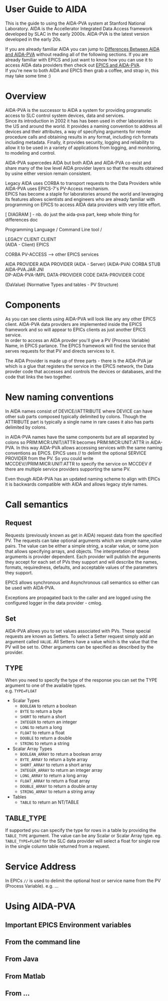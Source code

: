 # User Guide to AIDA
This is the guide to using the AIDA-PVA system at Stanford National Laboratory.  AIDA is the Accellerator Integrated
Data Access framework developed by SLAC in the early 2000s.  AIDA-PVA is the latest version developed in the early 20s.

If you are already familiar AIDA you can jump to [Differences Between AIDA and AIDA-PVA](UserGuide4AidaUsers.md) without reading 
all of the following sections.  If you are already familiar with EPICS and just want to know how you can use it to 
access AIDA data providers then check out [EPICS and AIDA-PVA](UserGuide4EpicsUsers.md).   
If you're new to both AIDA and EPICS then grab a coffee, and strap in, this may take some time :)

# Overview 
AIDA-PVA is the successor to AIDA a system for providing programatic access to SLC control system devices, data and services.  
Since its introduction in 2002 it has has been used in other laboratories in the US and around the world.  It 
provides a naming convention to address all devices and their attributes, a way of specifying arguments for remote procedure calls 
and obtaining results in any format, including rich formats including metadata.  Finally, it provides security, logging and 
reliability to allow it to be used in a variety of applications from logging, and monitoring, to modeling and control.

AIDA-PVA supercedes AIDA but both AIDA and AIDA-PVA co-exist and share many of the low level AIDA provider layers so that
the results obtained by usine either version remain consistent.  

Legacy AIDA uses CORBA to transport requests to the Data Providers while AIDA-PVA uses EPICS-7's PV-Access mechanism.  
EPICS has become a staple for laboratories around the world and leveraging its features allows scientists
and engineers who are already familiar with programming on EPICS to access AIDA data providers with very little effort. 

[ DIAGRAM ]   - nb. do just the aida-pva part, keep whole thing for differences doc

Programming Language / Command Line tool / 
             
LEGACY CLIENT                CLIENT                   
(AIDA - Client)               EPICS

  CORBA                   PV-ACCESS    --> other EPICS services

AIDA PROVIDER               AIDA PROVIDER
(AIDA - Server)               (AIDA-PVA)
CORBA STUB                   AIDA-PVA.JAR
JNI                         
                            DP-AIDA-PVA-IMPL
DATA-PROVIDER CODE         DATA-PROVIDER CODE

(DaValue)                  (Normative Types and tables - PV Structure)


# Components
As you can see clients using AIDA-PVA will look like any any other EPICS client.  AIDA-PVA data providers are implemented
inside the EPICS framework and so will appear to EPICs clients as just another EPICS service.  
In order to access an AIDA provder you'll give a PV (Process Variable) Name, in EPICS parlance.  The EPICS framework
will find the service that serves requests for that PV and directs services to it.

The AIDA Provider is made up of three parts - there is the AIDA-PVA jar which is a glue that registers the service in the 
EPICS network, the Data provder code that accesses and controls the devices or databases, and the code that links the two together. 


# New naming conventions

In AIDA names consist of DEVICE//ATTRIBUTE where DEVICE can have other sub parts composed typically delimited by colons. 
Though the ATTRIBUTE part is typically a single name in rare cases it also has parts delimited by colons.

in AIDA-PVA names have the same components but are all separated by colons so PRIM:MICR:UNIT//ATTR becomes PRIM:MICR:UNIT:ATTR 
in AIDA-PVA.  In this way AIDA-PVA allows accessing services with the same naming conventions as EPICS.  EPICS uses // to delimit the 
optional SERVICE PROVIDER from the PV.  So you could write MCCDEV//PRIM:MICR:UNIT:ATTR to specify the service on MCCDEV if there are 
multiple service providers supporting the same PV.

Even though AIDA-PVA has an updated naming scheme to align with EPICs it is backwards compatible with AIDA and allows legacy style
names.

# Call semantics
## Request
Requests (previously known as get in AIDA) request data from the specified PV.  The requests can take optional arguments which are
simple name,value pairs.  The value can be either a simple string, a scalar value, or some json that allows specifying arrays,
and objects.  The interpretation of these arguments is provider dependent.  Each provider will publish the arguments they 
accept for each set of PVs they support and will describe the names, formats, requiredness, defaults, and acceptable values 
of the parameters they support.

EPICS allows synchronous and Asynchronous call semantics so either can be used with AIDA-PVA.

Exceptions are propagated back to the caller and are logged using the configured logger in the data provider - cmlog.

## Set
AIDA-PVA allows you to set values associated with PVs.  These special requests are known as Setters.  To select 
a Setter request simply add an argument called `VALUE`.  All Setters have a value which is the value that the
PV will be set to.  Other arguments can be specified as described by the provider.

## TYPE
When you need to specify the type of the response you can set the TYPE argument to one of the available types.  
e.g. `TYPE=FLOAT`
  * Scalar Types
    * `BOOLEAN`            to return a boolean
    * `BYTE`               to return a byte
    * `SHORT`              to return a short
    * `INTEGER`            to return an integer
    * `LONG`               to return a long
    * `FLOAT`              to return a float
    * `DOUBLE`             to return a double
    * `STRING`             to return a string
  * Scalar Array Types
    * `BOOLEAN_ARRAY`      to return a boolean array
    * `BYTE_ARRAY`         to return a byte array
    * `SHORT_ARRAY`        to return a short array
    * `INTEGER_ARRAY`      to return an integer array
    * `LONG_ARRAY`         to return a long array
    * `FLOAT_ARRAY`        to return a float array
    * `DOUBLE_ARRAY`       to return a double array
    * `STRING_ARRAY`       to return a string array
  * Tables
    * `TABLE`              to return an NT/TABLE

## TABLE_TYPE
If supported you can specify the type for rows in a table by providing the `TABLE_TYPE` argument.  The 
value can be any Scalar or Scalar Array type. eg. `TABLE_TYPE=FLOAT` for the SLC data provider will select a float for 
single row in the single column table returned from a request.

# Service Address 
In EPICs `//` is used to delimit the optional host or service name from the PV (Process Variable).  e.g. ...

# Using AIDA-PVA
## Important EPICS Environment variables
## From the command line
## From Java
## From Matlab
## From ...


